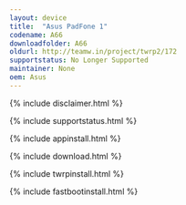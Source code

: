 ```yaml
---
layout: device
title:  "Asus PadFone 1"
codename: A66
downloadfolder: A66
oldurl: http://teamw.in/project/twrp2/172
supportstatus: No Longer Supported
maintainer: None
oem: Asus
---
```


{% include disclaimer.html %}

{% include supportstatus.html %}

{% include appinstall.html %}

{% include download.html %}

{% include twrpinstall.html %}

{% include fastbootinstall.html %}
